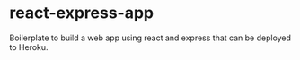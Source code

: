 # react-express-app
Boilerplate to build a web app using react and express that can be deployed to Heroku.
